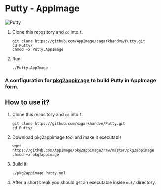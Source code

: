 # Putty - AppImage

![Putty](https://user-images.githubusercontent.com/90393971/133889722-de4ee9af-5d8b-4272-b75b-d367669c5af9.png)

1. Clone this repository and `cd` into it.
   ```shell
   git clone https://github.com/AppImage/sagarkhandve/Putty.git
   cd Putty/
   chmod +x Putty.AppImage
   ```
2. Run

   ```shell
   ./Putty.AppImage
   ```
   
### A configuration for [pkg2appimage](https://github.com/AppImage/pkg2appimage) to build Putty in AppImage form.

## How to use it?

1. Clone this repository and `cd` into it.
    ```shell
    git clone https://github.com/sagarkhandve/Putty.git
    cd Putty/
    ```
2. Download pkg2appimage tool and make it executable.
   ```shell
   wget https://github.com/AppImage/pkg2appimage/raw/master/pkg2appimage
   chmod +x pkg2appimage
   ```
3. Build it:

   ```shell
   ./pkg2appimage Putty.yml
   ```

4. After a short break you should get an executable inside `out/` directory.

